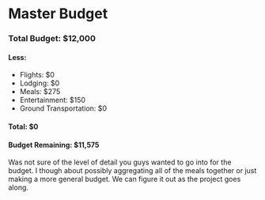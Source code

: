 # Master Budget
### Total Budget: $12,000
#### Less:
* Flights: $0
* Lodging: $0
* Meals: $275
* Entertainment: $150
* Ground Transportation: $0
#### Total: $0
#### Budget Remaining: $11,575

Was not sure of the level of detail you guys wanted to go into for the budget.
I though about possibly aggregating all of the meals together or just making a
more general budget. We can figure it out as the project goes along. 
